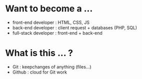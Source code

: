 # Want to become a ...
- front-end developer : HTML, CSS, JS
- back-end developer : client request + databases (PHP, SQL)
- full-stack developer : front-end + back-end

# What is this ... ?
- Git : keepchanges of anything (files...)
- Github : cloud for Git work
